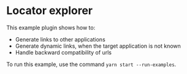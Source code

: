 # Locator explorer

This example plugin shows how to:

 - Generate links to other applications
 - Generate dynamic links, when the target application is not known
 - Handle backward compatibility of urls

To run this example, use the command `yarn start --run-examples`.